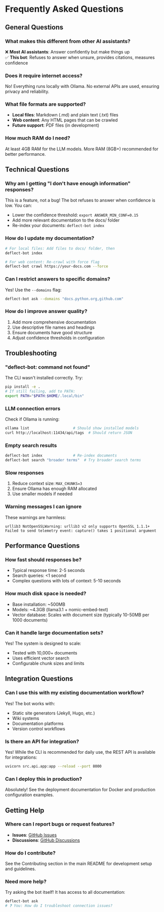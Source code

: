 # Frequently Asked Questions

## General Questions

### What makes this different from other AI assistants?
❌ **Most AI assistants**: Answer confidently but make things up  
✅ **This bot**: Refuses to answer when unsure, provides citations, measures confidence

### Does it require internet access?
No! Everything runs locally with Ollama. No external APIs are used, ensuring privacy and reliability.

### What file formats are supported?
- **Local files**: Markdown (.md) and plain text (.txt) files
- **Web content**: Any HTML pages that can be crawled
- **Future support**: PDF files (in development)

### How much RAM do I need?
At least 4GB RAM for the LLM models. More RAM (8GB+) recommended for better performance.

## Technical Questions

### Why am I getting "I don't have enough information" responses?
This is a feature, not a bug! The bot refuses to answer when confidence is low. You can:
- Lower the confidence threshold: `export ANSWER_MIN_CONF=0.15`
- Add more relevant documentation to the docs/ folder
- Re-index your documents: `deflect-bot index`

### How do I update my documentation?
```bash
# For local files: Add files to docs/ folder, then
deflect-bot index

# For web content: Re-crawl with force flag
deflect-bot crawl https://your-docs.com --force
```

### Can I restrict answers to specific domains?
Yes! Use the `--domains` flag:
```bash
deflect-bot ask --domains "docs.python.org,github.com"
```

### How do I improve answer quality?
1. Add more comprehensive documentation
2. Use descriptive file names and headings
3. Ensure documents have good structure
4. Adjust confidence thresholds in configuration

## Troubleshooting

### "deflect-bot: command not found"
The CLI wasn't installed correctly. Try:
```bash
pip install -e .
# If still failing, add to PATH:
export PATH="$PATH:$HOME/.local/bin"
```

### LLM connection errors
Check if Ollama is running:
```bash
ollama list                    # Should show installed models
curl http://localhost:11434/api/tags  # Should return JSON
```

### Empty search results
```bash
deflect-bot index              # Re-index documents
deflect-bot search "broader terms"  # Try broader search terms
```

### Slow responses
1. Reduce context size: `MAX_CHUNKS=3`
2. Ensure Ollama has enough RAM allocated
3. Use smaller models if needed

### Warning messages I can ignore
These warnings are harmless:
```
urllib3 NotOpenSSLWarning: urllib3 v2 only supports OpenSSL 1.1.1+
Failed to send telemetry event: capture() takes 1 positional argument
```

## Performance Questions

### How fast should responses be?
- Typical response time: 2-5 seconds
- Search queries: <1 second
- Complex questions with lots of context: 5-10 seconds

### How much disk space is needed?
- Base installation: ~500MB
- Models: ~4.3GB (llama3.1 + nomic-embed-text)
- Vector database: Scales with document size (typically 10-50MB per 1000 documents)

### Can it handle large documentation sets?
Yes! The system is designed to scale:
- Tested with 10,000+ documents
- Uses efficient vector search
- Configurable chunk sizes and limits

## Integration Questions

### Can I use this with my existing documentation workflow?
Yes! The bot works with:
- Static site generators (Jekyll, Hugo, etc.)
- Wiki systems
- Documentation platforms
- Version control workflows

### Is there an API for integration?
Yes! While the CLI is recommended for daily use, the REST API is available for integrations:
```bash
uvicorn src.api.app:app --reload --port 8000
```

### Can I deploy this in production?
Absolutely! See the deployment documentation for Docker and production configuration examples.

## Getting Help

### Where can I report bugs or request features?
- **Issues**: [GitHub Issues](https://github.com/your-repo/issues)
- **Discussions**: [GitHub Discussions](https://github.com/your-repo/discussions)

### How do I contribute?
See the Contributing section in the main README for development setup and guidelines.

### Need more help?
Try asking the bot itself! It has access to all documentation:
```bash
deflect-bot ask
# ❓ You: How do I troubleshoot connection issues?
```